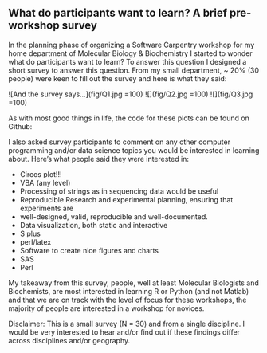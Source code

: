 ## What do participants want to learn? A brief pre-workshop survey
 
In the planning phase of organizing a Software Carpentry workshop for my home 
department of Molecular Biology & Biochemistry I started to wonder what do participants 
want to learn? To answer this question I designed a short survey to answer this question. 
From my small department, ~ 20% (30 people) were keen to fill out the survey and here is 
what they said:

![And the survey says...](fig/Q1.jpg =100)
![](fig/Q2.jpg =100)
![](fig/Q3.jpg =100)

As with most good things in life, the code for these plots can be found on Github: <URL>

I also asked survey participants to comment on any other computer programming and/or 
data science topics you would be interested in learning about. Here’s what people said 
they were interested in:

* Circos plot!!! 
* VBA (any level) 
* Processing of strings as in sequencing data would be useful
* Reproducible Research and experimental planning, ensuring that experiments are 
* well-designed, valid, reproducible and well-documented.
* Data visualization, both static and interactive
* S plus
* perl/latex
* Software to create nice figures and charts
* SAS
* Perl

My takeaway from this survey, people, well at least Molecular Biologists and Biochemists, 
are most interested in learning R or Python (and not Matlab) and that we are on track 
with the level of focus for these workshops, the majority of people are interested in 
a workshop for novices. 

Disclaimer: This is a small survey (N = 30) and from a single discipline. I would be 
very interested to hear and/or find out if these findings differ across disciplines 
and/or geography.